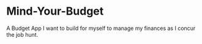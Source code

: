 # Mind-Your-Budget
A Budget App I want to build for myself to manage my finances as I concur the job hunt. 
